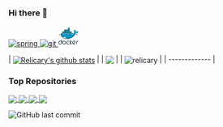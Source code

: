### Hi there 👋

<!--
**relicary/relicary** is a ✨ _special_ ✨ repository because its `README.md` (this file) appears on your GitHub profile.


Here are some ideas to get you started:

- 🔭 I’m currently working on ...
- 🌱 I’m currently learning ...
- 👯 I’m looking to collaborate on ...
- 🤔 I’m looking for help with ...
- 💬 Ask me about ...
- 📫 How to reach me: ...
- 😄 Pronouns: ...
- ⚡ Fun fact: ...

-->

<p align="left">
  <a href="https://spring.io/" target="_blank"> <img src="https://www.vectorlogo.zone/logos/springio/springio-icon.svg" alt="spring" width="40" height="40"/> </a>
  <a href="https://git-scm.com/" target="_blank"> <img src="https://www.vectorlogo.zone/logos/git-scm/git-scm-icon.svg" alt="git" width="40" height="40"/> </a>
  <a href="https://www.docker.com/" target="_blank"> <img src="https://raw.githubusercontent.com/devicons/devicon/master/icons/docker/docker-original-wordmark.svg" alt="docker" width="40" height="40"/> </a>
</p>

| <a href="https://github.com/relicary"><img align="center" src="https://github-readme-stats.vercel.app/api?username=relicary&show_icons=true&include_all_commits=true&theme=gotham&hide_border=true" alt="Relicary's github stats" /></a> |
| <a href="https://github.com/relicary/relicary"><img align="center" src="https://github-readme-stats.vercel.app/api/top-langs/?username=relicary&layout=compact&theme=gotham&hide_border=true" /></a> | 
| <img align="center" src="https://github-readme-streak-stats.herokuapp.com/?user=relicary&theme=gotham&hide_border=true&layout=compact" alt="relicary" /> |
| ------------- |

### Top Repositories

<a href="https://github.com/relicary/angular_basics">
  <img align="center" src="https://github-readme-stats.vercel.app/api/pin/?username=relicary&repo=angular_basics&theme=gotham" />
</a>
<a href="https://github.com/relicary/typescript_basics">
  <img align="center" src="https://github-readme-stats.vercel.app/api/pin/?username=relicary&repo=typescript_basics&theme=gotham" />
</a>
<a href="https://github.com/relicary/spring_basics">
  <img align="center" src="https://github-readme-stats.vercel.app/api/pin/?username=relicary&repo=spring_basics&theme=gotham" />
</a>
<a href="https://github.com/relicary/spring">
  <img align="center" src="https://github-readme-stats.vercel.app/api/pin/?username=relicary&repo=spring_boot_go&theme=gotham" />
</a>

<p></p>

![GitHub last commit](https://img.shields.io/github/last-commit/relicary/relicary)
